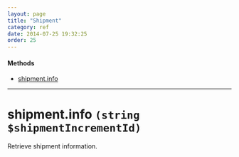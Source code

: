 ```yaml
---
layout: page
title: "Shipment"
category: ref
date: 2014-07-25 19:32:25
order: 25
---
```


#### Methods

 * [shipment.info](#shipment_info)

----

<h1 id="shipment_info">
shipment.info
<code>(string $shipmentIncrementId)</code>
</h1>
Retrieve shipment information.
